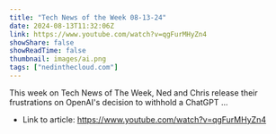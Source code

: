 ```yaml
---
title: "Tech News of the Week 08-13-24"
date: 2024-08-13T11:32:06Z
link: https://www.youtube.com/watch?v=qgFurMHyZn4
showShare: false
showReadTime: false
thumbnail: images/ai.png
tags: ["nedinthecloud.com"]
---
```

This week on Tech News of The Week, Ned and Chris release their frustrations on OpenAI's decision to withhold a ChatGPT ...

- Link to article: https://www.youtube.com/watch?v=qgFurMHyZn4